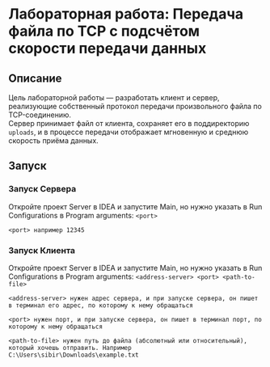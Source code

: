 # Лабораторная работа: Передача файла по TCP с подсчётом скорости передачи данных

## Описание
Цель лабораторной работы — разработать клиент и сервер, реализующие собственный протокол передачи произвольного файла по TCP-соединению.  
Сервер принимает файл от клиента, сохраняет его в поддиректорию `uploads`, и в процессе передачи отображает мгновенную и среднюю скорость приёма данных.

## Запуск

### Запуск Сервера
Откройте проект Server в IDEA и запустите Main, но нужно указать в Run Configurations в Program arguments: `<port>`

`<port> например 12345`

### Запуск Клиента
Откройте проект Server в IDEA и запустите Main, но нужно указать в Run Configurations в Program arguments: `<address-server> <port> <path-to-file>`

`<address-server> нужен адрес сервера, и при запуске сервера, он пишет в терминал его адрес, по которому к нему обращаться`

`<port> нужен порт, и при запуске сервера, он пишет в терминал порт, по которому к нему обращаться`

`<path-to-file> нужен путь до файла (абсолютный или относительный), который хочешь отправить. Например C:\Users\sibir\Downloads\example.txt`
